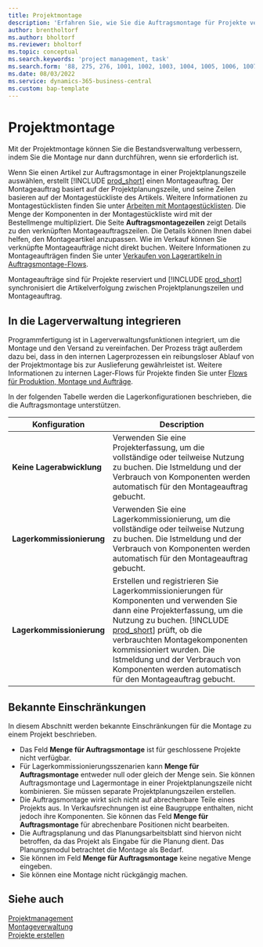 ```yaml
---
title: Projektmontage
description: 'Erfahren Sie, wie Sie die Auftragsmontage für Projekte verwenden.'
author: brentholtorf
ms.author: bholtorf
ms.reviewer: bholtorf
ms.topic: conceptual
ms.search.keywords: 'project management, task'
ms.search.form: '88, 275, 276, 1001, 1002, 1003, 1004, 1005, 1006, 1007, 1020'
ms.date: 08/03/2022
ms.service: dynamics-365-business-central
ms.custom: bap-template
---
```

# Projektmontage

Mit der Projektmontage können Sie die Bestandsverwaltung verbessern, indem Sie die Montage nur dann durchführen, wenn sie erforderlich ist.

Wenn Sie einen Artikel zur Auftragsmontage in einer Projektplanungszeile auswählen, erstellt [!INCLUDE [prod_short](includes/prod_short.md)] einen Montageauftrag. Der Montageauftrag basiert auf der Projektplanungszeile, und seine Zeilen basieren auf der Montagestückliste des Artikels. Weitere Informationen zu Montagestücklisten finden Sie unter [Arbeiten mit Montagestücklisten](assembly-how-work-assembly-boms.md). Die Menge der Komponenten in der Montagestückliste wird mit der Bestellmenge multipliziert. Die Seite **Auftragsmontagezeilen** zeigt Details zu den verknüpften Montageauftragszeilen. Die Details können Ihnen dabei helfen, den Montageartikel anzupassen. Wie im Verkauf können Sie verknüpfte Montageaufträge nicht direkt buchen. Weitere Informationen zu Montageaufträgen finden Sie unter [Verkaufen von Lagerartikeln in Auftragsmontage-Flows](assembly-how-to-sell-inventory-items-in-assemble-to-order-flows.md).

Montageaufträge sind für Projekte reserviert und [!INCLUDE [prod_short](includes/prod_short.md)] synchronisiert die Artikelverfolgung zwischen Projektplanungszeilen und Montageauftrag.

## In die Lagerverwaltung integrieren

Programmfertigung ist in Lagerverwaltungsfunktionen integriert, um die Montage und den Versand zu vereinfachen. Der Prozess trägt außerdem dazu bei, dass in den internen Lagerprozessen ein reibungsloser Ablauf von der Projektmontage bis zur Auslieferung gewährleistet ist. Weitere Informationen zu internen Lager-Flows für Projekte finden Sie unter [Flows für Produktion, Montage und Aufträge](design-details-internal-warehouse-flows.md#flows-to-and-from-assembly-in-a-basic-warehouse-configuration).

In der folgenden Tabelle werden die Lagerkonfigurationen beschrieben, die die Auftragsmontage unterstützen.

|Konfiguration  |Description  |
|---------|---------|
|**Keine Lagerabwicklung**|Verwenden Sie eine Projekterfassung, um die vollständige oder teilweise Nutzung zu buchen. Die Istmeldung und der Verbrauch von Komponenten werden automatisch für den Montageauftrag gebucht.         |
|**Lagerkommissionierung**|Verwenden Sie eine Lagerkommissionierung, um die vollständige oder teilweise Nutzung zu buchen. Die Istmeldung und der Verbrauch von Komponenten werden automatisch für den Montageauftrag gebucht.          |
|**Lagerkommissionierung**|Erstellen und registrieren Sie Lagerkommissionierungen für Komponenten und verwenden Sie dann eine Projekterfassung, um die Nutzung zu buchen. [!INCLUDE [prod_short](includes/prod_short.md)] prüft, ob die verbrauchten Montagekomponenten kommissioniert wurden. Die Istmeldung und der Verbrauch von Komponenten werden automatisch für den Montageauftrag gebucht.         |

## Bekannte Einschränkungen

In diesem Abschnitt werden bekannte Einschränkungen für die Montage zu einem Projekt beschrieben.

* Das Feld **Menge für Auftragsmontage** ist für geschlossene Projekte nicht verfügbar.
* Für Lagerkommissionierungsszenarien kann **Menge für Auftragsmontage** entweder null oder gleich der Menge sein. Sie können Auftragsmontage und Lagermontage in einer Projektplanungszeile nicht kombinieren. Sie müssen separate Projektplanungszeilen erstellen.
* Die Auftragsmontage wirkt sich nicht auf abrechenbare Teile eines Projekts aus. In Verkaufsrechnungen ist eine Baugruppe enthalten, nicht jedoch ihre Komponenten. Sie können das Feld **Menge für Auftragsmontage** für abrechenbare Positionen nicht bearbeiten.
* Die Auftragsplanung und das Planungsarbeitsblatt sind hiervon nicht betroffen, da das Projekt als Eingabe für die Planung dient. Das Planungsmodul betrachtet die Montage als Bedarf.
* Sie können im Feld **Menge für Auftragsmontage** keine negative Menge eingeben.
* Sie können eine Montage nicht rückgängig machen.

## Siehe auch

[Projektmanagement](projects-manage-projects.md)  
[Montageverwaltung](assembly-assemble-items.md)  
[Projekte erstellen](projects-how-create-jobs.md)
